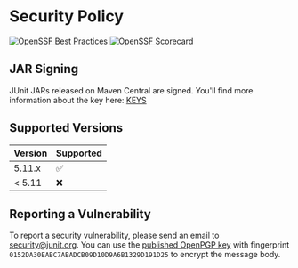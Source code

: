 # Security Policy

[![OpenSSF Best Practices](https://www.bestpractices.dev/projects/9607/badge)](https://www.bestpractices.dev/projects/9607) [![OpenSSF Scorecard](https://api.scorecard.dev/projects/github.com/junit-team/junit5/badge)](https://scorecard.dev/viewer/?uri=github.com/junit-team/junit5)

## JAR Signing

JUnit JARs released on Maven Central are signed.
You'll find more information about the key here: [KEYS](./KEYS)

## Supported Versions

| Version | Supported          |
|---------| ------------------ |
| 5.11.x  | :white_check_mark: |
| < 5.11  | :x:                |

## Reporting a Vulnerability

To report a security vulnerability, please send an email to security@junit.org. You can use the [published OpenPGP key](https://keys.openpgp.org/search?q=security%40junit.org) with fingerprint `0152DA30EABC7ABADCB09D10D9A6B1329D191D25` to encrypt the message body.
